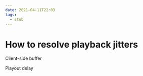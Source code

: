 ```yaml
---
date: 2021-04-11T22:03
tags: 
  - stub
---
```


# How to resolve playback jitters

Client-side buffer

Playout delay
